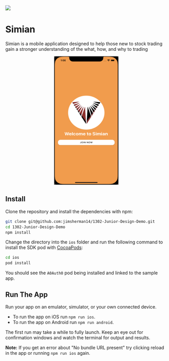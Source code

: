 <img src="https://img.shields.io/github/workflow/status/jimsherman14/1302-Junior-Design-Demo/Build%20Android%20and%20iOS">

# Simian

Simian is a mobile application designed to help those new to stock trading gain a stronger understanding of the what, how, and why to trading

<center>
    <img src="./assets/login.png" width="200" height="400"/>
</center>

## Install

Clone the repository and install the dependencies with npm:

```bash
git clone git@github.com:jimsherman14/1302-Junior-Design-Demo.git
cd 1302-Junior-Design-Demo
npm install
```

Change the directory into the `ios` folder and run the following command to install the SDK pod with [CocoaPods](https://cocoapods.org/):

```bash
cd ios
pod install
```

You should see the `A0Auth0` pod being installed and linked to the sample app.

## Run The App

Run your app on an emulator, simulator, or your own connected device.

- To run the app on iOS run `npm run ios`.
- To run the app on Android run `npm run android`.

The first run may take a while to fully launch. Keep an eye out for confirmation windows and watch the terminal for output and results.

**Note:** If you get an error about "No bundle URL present" try clicking reload in the app or running `npm run ios` again. 
